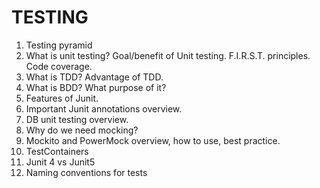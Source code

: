 # TESTING

1.	Testing pyramid
2.	What is unit testing? Goal/benefit of Unit testing. F.I.R.S.T. principles. Code coverage.
3.	What is TDD? Advantage of TDD.
4.	What is BDD? What purpose of it?
5.	Features of Junit.
6.	Important Junit annotations overview.
7.	DB unit testing overview.
8.	Why do we need mocking?
9.	Mockito and PowerMock overview, how to use, best practice.
10.	TestContainers
11.	Junit 4 vs Junit5
12.	Naming conventions for tests
